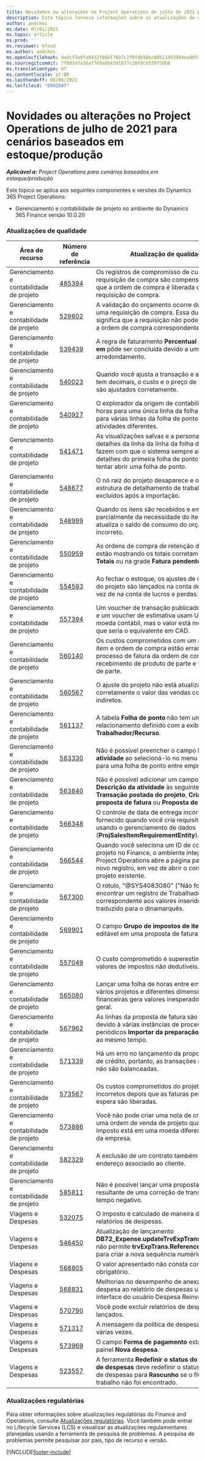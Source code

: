 ```yaml
---
title: Novidades ou alterações no Project Operations de julho de 2021 para cenários baseados em estoque/produção
description: Este tópico fornece informações sobre as atualizações de qualidade disponíveis na versão de julho de 2021 do Project Operations cenários baseados em estoque/produção.
author: andchoi
ms.date: 07/01/2021
ms.topic: article
ms.prod: ''
ms.reviewer: kfend
ms.author: andchoi
ms.openlocfilehash: dadcf3e9fa8432fb66f76b7c2f0fdb98bc00511d93984ea98fa30b4fc03fa426
ms.sourcegitcommit: 7f8d1e7a16af769adb43d1877c28fdce53975db8
ms.translationtype: HT
ms.contentlocale: pt-BR
ms.lasthandoff: 08/06/2021
ms.locfileid: "6992687"
---
```

# <a name="whats-new-or-changed-in-project-operations-july-2021-for-stockedproduction-based-scenarios"></a>Novidades ou alterações no Project Operations de julho de 2021 para cenários baseados em estoque/produção

_**Aplicável a:** Project Operations para cenários baseados em estoque/produção_

Este tópico se aplica aos seguintes componentes e versões do Dynamics 365 Project Operations:

- Gerenciamento e contabilidade de projeto no ambiente do Dynamics 365 Finance versão 10.0.20
 
### <a name="quality-updates"></a>Atualizações de qualidade
                                                                                                                                                                                  
| Área do recurso                      | Número de referência| Atualização de qualidade                                                                                                                                                                          |
|-----------------------------------|--------|---------------------------------------------------------------------------------------------------------------------------------------------------------------------------------|
| Gerenciamento e contabilidade de projeto | [485394](https://fix.lcs.dynamics.com/Issue/Details/?bugId=485394) | Os registros de compromisso de custo de uma requisição de compra são compensados assim que a ordem de compra é liberada da emissão da requisição de compra.                                                                           |
| Gerenciamento e contabilidade de projeto | [529602](https://fix.lcs.dynamics.com/Issue/Details/?bugId=529602) | A validação do orçamento ocorre duas vezes em uma requisição de compra. Essa duplicação significa que a requisição não pode ser fechada e a ordem de compra correspondente não é criada.                                                                                                                        |
| Gerenciamento e contabilidade de projeto | [539439](https://fix.lcs.dynamics.com/Issue/Details/?bugId=539439) | A regra de faturamento **Percentual para faturar em** pôde ser concluída devido a um problema de arredondamento.                                                                              |
| Gerenciamento e contabilidade de projeto | [540023](https://fix.lcs.dynamics.com/Issue/Details/?bugId=540023) | Quando você ajusta a transação e a porcentagem tem decimais, o custo e o preço de venda não são ajustados corretamente.                                      |
| Gerenciamento e contabilidade de projeto | [540927](https://fix.lcs.dynamics.com/Issue/Details/?bugId=540927) | O explorador da origem de contabilidade mostra horas para uma única linha da folha de ponto para várias linhas da folha de ponto com atividades diferentes.                                      |
| Gerenciamento e contabilidade de projeto | [541471](https://fix.lcs.dynamics.com/Issue/Details/?bugId=541471) | As visualizações salvas e a personalização dos detalhes da linha da linha da folha de ponto fazem com que o sistema sempre abra os detalhes do primeira folha de ponto na lista ao tentar abrir uma folha de ponto.  |
| Gerenciamento e contabilidade de projeto | [548677](https://fix.lcs.dynamics.com/Issue/Details/?bugId=548677) | O nó raiz do projeto desaparece e os registros da estrutura de detalhamento de trabalho são excluídos após a importação.                                                                                             |
| Gerenciamento e contabilidade de projeto | [548999](https://fix.lcs.dynamics.com/Issue/Details/?bugId=548999) | Quando os itens são recebidos e emitidos parcialmente da necessidade do item, o sistema atualiza o saldo de consumo do orçamento incorreto. |
| Gerenciamento e contabilidade de projeto | [550959](https://fix.lcs.dynamics.com/Issue/Details/?bugId=550959) | As ordens de compra de retenção do projeto não estão mostrando os totais corretamente no painel **Totais** ou na grade **Fatura pendente**.                                                                  |
| Gerenciamento e contabilidade de projeto | [554593](https://fix.lcs.dynamics.com/Issue/Details/?bugId=554593) | Ao fechar o estoque, os ajustes de custo do item do projeto são lançados na conta de saldo, em vez de na conta de lucros e perdas.                                                            |
| Gerenciamento e contabilidade de projeto | [557394](https://fix.lcs.dynamics.com/Issue/Details/?bugId=557394) | Um voucher de transação publicado pelo projeto e um voucher de estimativa usam USD como moeda contábil, mas o valor está mostrando o que seria o equivalente em CAD.              |
| Gerenciamento e contabilidade de projeto | [560140](https://fix.lcs.dynamics.com/Issue/Details/?bugId=560140) | Os custos comprometidos com um requisito de item e ordem de compra estão errados no processo de fatura da ordem de compra com recebimento de produto de parte e faturamento de parte.       |
| Gerenciamento e contabilidade de projeto | [560567](https://fix.lcs.dynamics.com/Issue/Details/?bugId=560567) | O ajuste do projeto não está atualizando corretamente o valor das vendas com custos indiretos.                                                                                    |
| Gerenciamento e contabilidade de projeto | [561137](https://fix.lcs.dynamics.com/Issue/Details/?bugId=561137) | A tabela **Folha de ponto** não tem um relacionamento definido com a exibição **Trabalhador/Recurso**.                                                                                   |
| Gerenciamento e contabilidade de projeto | [563330](https://fix.lcs.dynamics.com/Issue/Details/?bugId=563330) | Não é possível preencher o campo **Número de atividade** ao selecioná-lo no menu suspenso para uma folha de ponto entre empresas.                                                                 |
| Gerenciamento e contabilidade de projeto | [563840](https://fix.lcs.dynamics.com/Issue/Details/?bugId=563840) | Não é possível adicionar um campo **Objetivo** ou **Descrição da atividade** às seguintes páginas: **Transação postada do projeto**, **Criação de proposta de fatura** ou **Proposta de fatura**.  |
| Gerenciamento e contabilidade de projeto | [566348](https://fix.lcs.dynamics.com/Issue/Details/?bugId=566348) | O controle de data de entrega incorreto é fornecido quando você cria requisitos de itens usando o gerenciamento de dados (**ProjSalesItemRequirementEntity**).                                              |
| Gerenciamento e contabilidade de projeto | [566544](https://fix.lcs.dynamics.com/Issue/Details/?bugId=566544) | Quando você seleciona um ID de contrato de projeto no Finance, o ambiente integrado do Project Operations abre a página para criar um novo registro, em vez de abrir o contrato do projeto existente.                                                                                                                 |
| Gerenciamento e contabilidade de projeto | [567300](https://fix.lcs.dynamics.com/Issue/Details/?bugId=567300) |  O rótulo, "@SYS4083080" ("Não foi possível encontrar um registro de Trabalhador exclusivo correspondente aos valores inseridos") não foi traduzido para o dinamarquês.                                |
| Gerenciamento e contabilidade de projeto | [569901](https://fix.lcs.dynamics.com/Issue/Details/?bugId=569901) | O campo **Grupo de impostos de itens** não é editável em uma proposta de fatura.                                                                               |
| Gerenciamento e contabilidade de projeto | [557049](https://fix.lcs.dynamics.com/Issue/Details/?bugId=557049) | O custo comprometido é superestimado com valores de impostos não dedutíveis.                                                                                                    |
| Gerenciamento e contabilidade de projeto | [565080](https://fix.lcs.dynamics.com/Issue/Details/?bugId=565080) | Lançar uma folha de horas entre empresas com vários projetos e diferentes dimensões financeiras gera valores inesperados no razão geral.                             |
| Gerenciamento e contabilidade de projeto | [567962](https://fix.lcs.dynamics.com/Issue/Details/?bugId=567962) | As linhas da proposta de fatura são duplicadas devido à várias instâncias de processos periódicos **Importar da preparação** em execução ao mesmo tempo.                                      |
| Gerenciamento e contabilidade de projeto | [571339](https://fix.lcs.dynamics.com/Issue/Details/?bugId=571339) | Há um erro no lançamento da proposta de nota de crédito, portanto, as transações no voucher não são balanceadas.    |
| Gerenciamento e contabilidade de projeto | [573567](https://fix.lcs.dynamics.com/Issue/Details/?bugId=573567) | Os custos comprometidos do projeto tornam-se incorretos depois que as faturas pendentes em espera são liberadas.                                                                             |
| Gerenciamento e contabilidade de projeto | [573886](https://fix.lcs.dynamics.com/Issue/Details/?bugId=573886) | Você não pode criar uma nota de crédito para uma ordem de venda de projeto quando o imposto está em uma moeda diferente da moeda da empresa.                                      |
| Gerenciamento e contabilidade de projeto | [582329](https://fix.lcs.dynamics.com/Issue/Details/?bugId=582329) | A exclusão de um contrato também exclui o endereço associado ao cliente.                                                                                     |
| Gerenciamento e contabilidade de projeto | [585811](https://fix.lcs.dynamics.com/Issue/Details/?bugId=585811) | Não é possível lançar uma proposta de fatura resultante de uma correção de transação de tempo negativo.                                                                    |
| Viagens e Despesas                  | [532075](https://fix.lcs.dynamics.com/Issue/Details/?bugId=532075) | O imposto é calculado de maneira diferente nos relatórios de despesas.                                                                                                                  |
| Viagens e Despesas                  | [546450](https://fix.lcs.dynamics.com/Issue/Details/?bugId=546450) | Atualização de lançamento **DB72_Expense.updateTrvExpTransProjTransId()** não permite **trvExpTrans.ReferenceDataAreaId** para criar a nova sequência numérica.                    |
| Viagens e Despesas                  | [568805](https://fix.lcs.dynamics.com/Issue/Details/?bugId=568805) | O valor apresentado não consta com o campo obrigatório.                                                                                                             |
| Viagens e Despesas                  | [568831](https://fix.lcs.dynamics.com/Issue/Details/?bugId=568831) | Melhorias no desempenho de anexar uma despesa ao relatório de despesas usando a interface do usuário Despesa Reinventada.                                                            |
| Viagens e Despesas                  | [570790](https://fix.lcs.dynamics.com/Issue/Details/?bugId=570790) | Você pode excluir relatórios de despesas lançados.                                                                                           |
| Viagens e Despesas                  | [571317](https://fix.lcs.dynamics.com/Issue/Details/?bugId=571317) | A mensagem da política de despesas é exibida várias vezes.                                                                                                       |
| Viagens e Despesas                  | [573969](https://fix.lcs.dynamics.com/Issue/Details/?bugId=573969) | O campo **Forma de pagamento** está incluído no painel **Nova despesa**.                                                                                                      |
| Viagens e Despesas                  | [523557](https://fix.lcs.dynamics.com/Issue/Details/?bugId=523557) | A ferramenta **Redefinir o status do documento de despesas** deve redefinir o status do relatório de despesas para **Rascunho** se o fluxo de trabalho não foi encontrado. 

### <a name="regulatory-updates"></a>Atualizações regulatórias
Para obter informações sobre atualizações regulatórias do Finance and Operations, consulte [Atualizações regulatórias](/dynamics365/finance/localizations/regulatory-updates). Você também pode entrar no Lifecycle Services (LCS) e visualizar as atualizações regulamentares planejadas usando a ferramenta de pesquisa de problemas. A pesquisa de problemas permite pesquisar por país, tipo de recurso e versão.


[!INCLUDE[footer-include](../../includes/footer-banner.md)]
